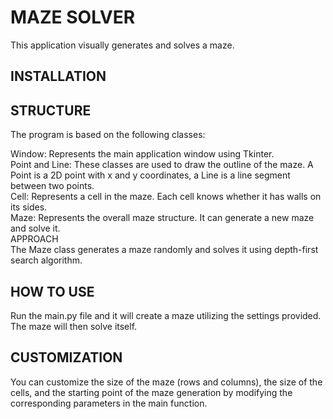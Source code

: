 # MAZE SOLVER
This application visually generates and solves a maze.

## INSTALLATION


## STRUCTURE
The program is based on the following classes:

Window: Represents the main application window using Tkinter.\
Point and Line: These classes are used to draw the outline of the maze. A Point is a 2D point with x and y coordinates, a Line is a line segment between two points.\
Cell: Represents a cell in the maze. Each cell knows whether it has walls on its sides.\
Maze: Represents the overall maze structure. It can generate a new maze and solve it.\
APPROACH\
The Maze class generates a maze randomly and solves it using depth-first search algorithm.

## HOW TO USE
Run the main.py file and it will create a maze utilizing the settings provided. The maze will then solve itself.

## CUSTOMIZATION
You can customize the size of the maze (rows and columns), the size of the cells, and the starting point of the maze generation by modifying the corresponding parameters in the main function.
